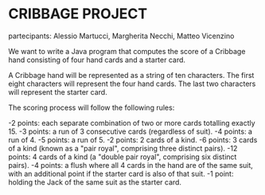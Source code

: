 # CRIBBAGE PROJECT 
partecipants: Alessio Martucci, Margherita Necchi, Matteo Vicenzino

We want to write a Java program that computes the score of a Cribbage hand consisting of four hand cards and a starter card.

A Cribbage hand will be represented as a string of ten characters.
The first eight characters will represent the four hand cards. The last two characters will represent the starter card.

The scoring process will follow the following rules: 

-2 points: each separate combination of two or more cards totalling exactly 15.
-3 points: a run of 3 consecutive cards (regardless of suit).
-4 points: a run of 4.
-5 points: a run of 5.
-2 points: 2 cards of a kind.
-6 points: 3 cards of a kind (known as a "pair royal", comprising three distinct pairs).
-12 points: 4 cards of a kind (a "double pair royal", comprising six distinct pairs).
-4 points: a flush where all 4 cards in the hand are of the same suit, with an additional point if the starter card is also of that suit.
-1 point: holding the Jack of the same suit as the starter card.

